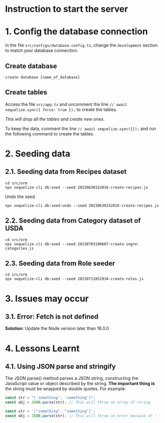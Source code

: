 # Instruction to start the server

# 1. Config the database connection

In the file `src/configs/database.config.ts`, change the `development` section to match your database connection.

## Create database

```
create database [name_of_database]
```

## Create tables

Access the file `src/app.ts` and uncomment the line `// await sequelize.sync({ force: true });` to create the tables.

_This will drop all the tables and create new ones._

To keep the data, comment the line `// await sequelize.sync({});` and run the following command to create the tables.

# 2. Seeding data

## 2.1. Seeding data from Recipes dataset

```
cd src/orm
npx sequelize-cli db:seed --seed 20230630152016-create-recipes.js
```

Undo the seed

```
npx sequelize-cli db:seed:undo --seed 20230630152016-create-recipes.js
```

## 2.2. Seeding data from Category dataset of USDA

```
cd src/orm
npx sequelize-cli db:seed --seed 20230703100607-create-ingre-categories.js
```

## 2.3. Seeding data from Role seeder

```
cd src/orm
npx sequelize-cli db:seed --seed 20230711052934-create-roles.js
```

# 3. Issues may occur

## 3.1. Error: Fetch is not defined

**Solution**: Update the Node version later than 18.0.0

# 4. Lessons Learnt

## 4.1. Using JSON parse and stringify

The JSON.parse() method parses a JSON string, constructing the JavaScript value or object described by the string. **The important thing is** the string must be wrapped by double quotes. For example:

```typescript
const str = "['something', 'something']";
const obj = JSON.parse(str); // This will throw an array of string
```

```typescript
const str = '["something", "something"]';
const obj = JSON.parse(str); // This will throw an error because of ' instead of "
```
